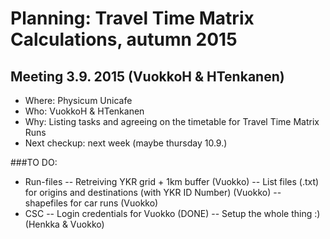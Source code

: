 # Planning: Travel Time Matrix Calculations, autumn 2015

## Meeting 3.9. 2015 (VuokkoH & HTenkanen)

- Where: Physicum Unicafe
- Who: VuokkoH & HTenkanen
- Why: Listing tasks and agreeing on the timetable for Travel Time Matrix Runs
- Next checkup: next week (maybe thursday 10.9.)


###TO DO:
- Run-files
-- Retreiving YKR grid + 1km buffer (Vuokko)
-- List files (.txt) for origins and destinations (with YKR ID Number) (Vuokko)
-- shapefiles for car runs (Vuokko)
- CSC 
-- Login credentials for Vuokko (DONE)
-- Setup the whole thing :) (Henkka & Vuokko)


